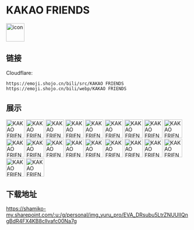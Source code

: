 # KAKAO FRIENDS
<img src="https://emoji.shojo.cn/bili/src/KAKAO FRIENDS/icon.png" width="50" height="50" alt="icon">

## 链接
Cloudflare:
```
https://emoji.shojo.cn/bili/src/KAKAO FRIENDS
https://emoji.shojo.cn/bili/webp/KAKAO FRIENDS
```
## 展示
<img src="https://emoji.shojo.cn/bili/src/KAKAO FRIENDS/KAKAO FRIENDS-点赞.png" width="50" height="50" alt="KAKAO FRIENDS-点赞">
<img src="https://emoji.shojo.cn/bili/src/KAKAO FRIENDS/KAKAO FRIENDS-爱你.png" width="50" height="50" alt="KAKAO FRIENDS-爱你">
<img src="https://emoji.shojo.cn/bili/src/KAKAO FRIENDS/KAKAO FRIENDS-咦.png" width="50" height="50" alt="KAKAO FRIENDS-咦">
<img src="https://emoji.shojo.cn/bili/src/KAKAO FRIENDS/KAKAO FRIENDS-干饭.png" width="50" height="50" alt="KAKAO FRIENDS-干饭">
<img src="https://emoji.shojo.cn/bili/src/KAKAO FRIENDS/KAKAO FRIENDS-Hello.png" width="50" height="50" alt="KAKAO FRIENDS-Hello">
<img src="https://emoji.shojo.cn/bili/src/KAKAO FRIENDS/KAKAO FRIENDS-撒花.png" width="50" height="50" alt="KAKAO FRIENDS-撒花">
<img src="https://emoji.shojo.cn/bili/src/KAKAO FRIENDS/KAKAO FRIENDS-冻住.png" width="50" height="50" alt="KAKAO FRIENDS-冻住">
<img src="https://emoji.shojo.cn/bili/src/KAKAO FRIENDS/KAKAO FRIENDS-挠头.png" width="50" height="50" alt="KAKAO FRIENDS-挠头">
<img src="https://emoji.shojo.cn/bili/src/KAKAO FRIENDS/KAKAO FRIENDS-踹走.png" width="50" height="50" alt="KAKAO FRIENDS-踹走">
<img src="https://emoji.shojo.cn/bili/src/KAKAO FRIENDS/KAKAO FRIENDS-您请.png" width="50" height="50" alt="KAKAO FRIENDS-您请">
<img src="https://emoji.shojo.cn/bili/src/KAKAO FRIENDS/KAKAO FRIENDS-呜呜呜.png" width="50" height="50" alt="KAKAO FRIENDS-呜呜呜">
<img src="https://emoji.shojo.cn/bili/src/KAKAO FRIENDS/KAKAO FRIENDS-疑惑.png" width="50" height="50" alt="KAKAO FRIENDS-疑惑">
<img src="https://emoji.shojo.cn/bili/src/KAKAO FRIENDS/KAKAO FRIENDS-wink.png" width="50" height="50" alt="KAKAO FRIENDS-wink">
<img src="https://emoji.shojo.cn/bili/src/KAKAO FRIENDS/KAKAO FRIENDS-憋笑.png" width="50" height="50" alt="KAKAO FRIENDS-憋笑">
<img src="https://emoji.shojo.cn/bili/src/KAKAO FRIENDS/KAKAO FRIENDS-无语.png" width="50" height="50" alt="KAKAO FRIENDS-无语">
<img src="https://emoji.shojo.cn/bili/src/KAKAO FRIENDS/KAKAO FRIENDS-哈哈哈哈.png" width="50" height="50" alt="KAKAO FRIENDS-哈哈哈哈">
<img src="https://emoji.shojo.cn/bili/src/KAKAO FRIENDS/KAKAO FRIENDS-加油！.png" width="50" height="50" alt="KAKAO FRIENDS-加油！">
<img src="https://emoji.shojo.cn/bili/src/KAKAO FRIENDS/KAKAO FRIENDS-让我看看.png" width="50" height="50" alt="KAKAO FRIENDS-让我看看">
<img src="https://emoji.shojo.cn/bili/src/KAKAO FRIENDS/KAKAO FRIENDS-爆锤.png" width="50" height="50" alt="KAKAO FRIENDS-爆锤">
<img src="https://emoji.shojo.cn/bili/src/KAKAO FRIENDS/KAKAO FRIENDS-看戏.png" width="50" height="50" alt="KAKAO FRIENDS-看戏">

## 下载地址

https://shamiko-my.sharepoint.com/:u:/g/personal/img_yuru_pro/EVA_DRsubu5LtrZNUUlIQngBdR4FX4KB8clIvafc00Na7g